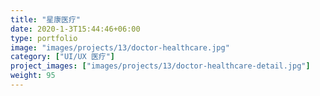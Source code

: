 ```yaml
---
title: "星康医疗"
date: 2020-1-3T15:44:46+06:00
type: portfolio
image: "images/projects/13/doctor-healthcare.jpg"
category: ["UI/UX 医疗"]
project_images: ["images/projects/13/doctor-healthcare-detail.jpg"]
weight: 95
---
```

